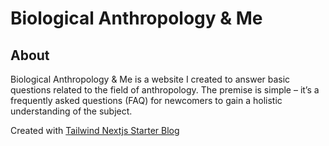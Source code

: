 # Biological Anthropology & Me

## About

Biological Anthropology & Me is a website I created to answer basic questions related to the field of anthropology. The premise is simple – it’s a frequently asked questions (FAQ) for newcomers to gain a holistic understanding of the subject.

Created with [Tailwind Nextjs Starter Blog](https://github.com/timlrx/tailwind-nextjs-starter-blog)
